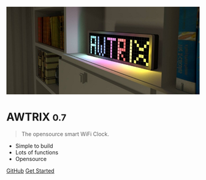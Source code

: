 ![logo](assets/awtrixbanner.jpg)

# AWTRIX <small>0.7</small>

> The opensource smart WiFi Clock.

* Simple to build
* Lots of functions
* Opensource


[GitHub](https://github.com/awtrix/awtrix)
[Get Started](README)

